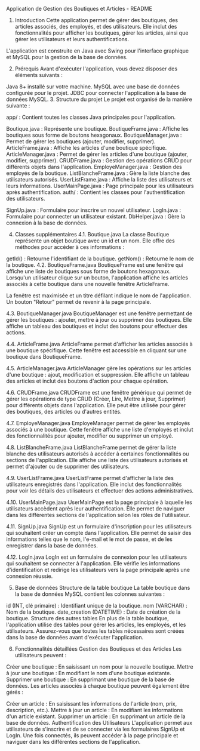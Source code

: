 Application de Gestion des Boutiques et Articles - README
1. Introduction
   Cette application permet de gérer des boutiques, des articles associés, des employés, et des utilisateurs. Elle inclut des fonctionnalités pour afficher les boutiques, gérer les articles, ainsi que gérer les utilisateurs et leurs authentifications.

L'application est construite en Java avec Swing pour l'interface graphique et MySQL pour la gestion de la base de données.

2. Prérequis
   Avant d'exécuter l'application, vous devez disposer des éléments suivants :

Java 8+ installé sur votre machine.
MySQL avec une base de données configurée pour le projet.
JDBC pour connecter l'application à la base de données MySQL.
3. Structure du projet
   Le projet est organisé de la manière suivante :

app/ : Contient toutes les classes Java principales pour l'application.

Boutique.java : Représente une boutique.
BoutiqueFrame.java : Affiche les boutiques sous forme de boutons hexagonaux.
BoutiqueManager.java : Permet de gérer les boutiques (ajouter, modifier, supprimer).
ArticleFrame.java : Affiche les articles d'une boutique spécifique.
ArticleManager.java : Permet de gérer les articles d'une boutique (ajouter, modifier, supprimer).
CRUDFrame.java : Gestion des opérations CRUD pour différents objets dans l'application.
EmployeManager.java : Gestion des employés de la boutique.
ListBlancheFrame.java : Gère la liste blanche des utilisateurs autorisés.
UserListFrame.java : Affiche la liste des utilisateurs et leurs informations.
UserMainPage.java : Page principale pour les utilisateurs après authentification.
auth/ : Contient les classes pour l'authentification des utilisateurs.

SignUp.java : Formulaire pour inscrire un nouvel utilisateur.
LogIn.java : Formulaire pour connecter un utilisateur existant.
DbHelper.java : Gère la connexion à la base de données.

4. Classes supplémentaires
   4.1. Boutique.java
   La classe Boutique représente un objet boutique avec un id et un nom. Elle offre des méthodes pour accéder à ces informations :

getId() : Retourne l'identifiant de la boutique.
getNom() : Retourne le nom de la boutique.
4.2. BoutiqueFrame.java
BoutiqueFrame est une fenêtre qui affiche une liste de boutiques sous forme de boutons hexagonaux. Lorsqu'un utilisateur clique sur un bouton, l'application affiche les articles associés à cette boutique dans une nouvelle fenêtre ArticleFrame.

La fenêtre est maximisée et un titre défilant indique le nom de l'application. Un bouton "Retour" permet de revenir à la page principale.

4.3. BoutiqueManager.java
BoutiqueManager est une fenêtre permettant de gérer les boutiques : ajouter, mettre à jour ou supprimer des boutiques. Elle affiche un tableau des boutiques et inclut des boutons pour effectuer des actions.

4.4. ArticleFrame.java
ArticleFrame permet d'afficher les articles associés à une boutique spécifique. Cette fenêtre est accessible en cliquant sur une boutique dans BoutiqueFrame.

4.5. ArticleManager.java
ArticleManager gère les opérations sur les articles d'une boutique : ajout, modification et suppression. Elle affiche un tableau des articles et inclut des boutons d'action pour chaque opération.

4.6. CRUDFrame.java
CRUDFrame est une fenêtre générique qui permet de gérer les opérations de type CRUD (Créer, Lire, Mettre à jour, Supprimer) pour différents objets dans l'application. Elle peut être utilisée pour gérer des boutiques, des articles ou d'autres entités.

4.7. EmployeManager.java
EmployeManager permet de gérer les employés associés à une boutique. Cette fenêtre affiche une liste d'employés et inclut des fonctionnalités pour ajouter, modifier ou supprimer un employé.

4.8. ListBlancheFrame.java
ListBlancheFrame permet de gérer la liste blanche des utilisateurs autorisés à accéder à certaines fonctionnalités ou sections de l'application. Elle affiche une liste des utilisateurs autorisés et permet d'ajouter ou de supprimer des utilisateurs.

4.9. UserListFrame.java
UserListFrame permet d'afficher la liste des utilisateurs enregistrés dans l'application. Elle inclut des fonctionnalités pour voir les détails des utilisateurs et effectuer des actions administratives.

4.10. UserMainPage.java
UserMainPage est la page principale à laquelle les utilisateurs accèdent après leur authentification. Elle permet de naviguer dans les différentes sections de l'application selon les rôles de l'utilisateur.

4.11. SignUp.java
SignUp est un formulaire d'inscription pour les utilisateurs qui souhaitent créer un compte dans l'application. Elle permet de saisir des informations telles que le nom, l'e-mail et le mot de passe, et de les enregistrer dans la base de données.

4.12. LogIn.java
LogIn est un formulaire de connexion pour les utilisateurs qui souhaitent se connecter à l'application. Elle vérifie les informations d'identification et redirige les utilisateurs vers la page principale après une connexion réussie.

5. Base de données
   Structure de la table boutique
   La table boutique dans la base de données MySQL contient les colonnes suivantes :

id (INT, clé primaire) : Identifiant unique de la boutique.
nom (VARCHAR) : Nom de la boutique.
date_creation (DATETIME) : Date de création de la boutique.
Structure des autres tables
En plus de la table boutique, l'application utilise des tables pour gérer les articles, les employés, et les utilisateurs. Assurez-vous que toutes les tables nécessaires sont créées dans la base de données avant d'exécuter l'application.

6. Fonctionnalités détaillées
   Gestion des Boutiques et des Articles
   Les utilisateurs peuvent :

Créer une boutique : En saisissant un nom pour la nouvelle boutique.
Mettre à jour une boutique : En modifiant le nom d'une boutique existante.
Supprimer une boutique : En supprimant une boutique de la base de données.
Les articles associés à chaque boutique peuvent également être gérés :

Créer un article : En saisissant les informations de l'article (nom, prix, description, etc.).
Mettre à jour un article : En modifiant les informations d'un article existant.
Supprimer un article : En supprimant un article de la base de données.
Authentification des Utilisateurs
L'application permet aux utilisateurs de s'inscrire et de se connecter via les formulaires SignUp et LogIn. Une fois connectés, ils peuvent accéder à la page principale et naviguer dans les différentes sections de l'application.

